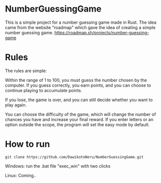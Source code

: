 # NumberGuessingGame

This is a simple project for a number guessing game made in Rust. The idea came from the website "roadmap" which gave the idea of ​​creating a simple number guessing game.
https://roadmap.sh/projects/number-guessing-game

# Rules

The rules are simple:

Within the range of 1 to 100, you must guess the number chosen by the computer. If you guess correctly, you earn points, and you can choose to continue playing to accumulate points.

If you lose, the game is over, and you can still decide whether you want to play again.

You can choose the difficulty of the game, which will change the number of chances you have and increase your final reward. If you enter letters or an option outside the scope, the program will set the easy mode by default.

# How to run
```
git clone https://github.com/DawikotoNeru/NumberGuessingGame.git
```
Windows:
  run the .bat file "exec_win" with two clicks

Linux:
  Coming..
